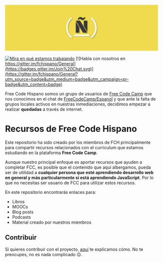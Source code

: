![Banner de Free Code Hispano](./images/freecodehispano_banner.png)

[![Mira en qué estamos trabajando](https://badge.waffle.io/fchispano/recursos.png?label=ready&title=Ready)](http://waffle.io/fchispano/recursos)
[![Habla con nosotros en 
https://gitter.im/fchispano/General](https://badges.gitter.im/Join%20Chat.svg)](https://gitter.im/fchispano/General?utm_source=badge&utm_medium=badge&utm_campaign=pr-badge&utm_content=badge)

Free Code Hispano somos un grupo de usuarios de [Free Code Camp](http://www.freecodecamp.com/)
que nos conocimos en el chat de [FreeCodeCamp/Espanol](https://gitter.im/FreeCodeCamp/Espanol) y que ante la falta
de grupos locales activos en nuestras inmediaciones, decidimos empezar a realizar
**quedadas** a través de internet.

# Recursos de Free Code Hispano

Este repositorio ha sido creado por los miembros de FCH principalmente para 
compartir recursos relacionados con el curriculum que estamos
estudiando en la plataforma **Free Code Camp**. 

Aunque nuestro principal enfoque es aportar recursos que ayuden a completar FCC, es posible que el contenido
que  aquí albergamos, pueda ser de utilidad a **cualquier persona que esté aprendiendo desarrollo web en general y más particularmente si está aprendiendo JavaScript**.
Por lo que no necesitas ser usuario de FCC para utilizar estos recursos.

En este repositorio encontrarás enlaces para:

* Libros
* MOOCs
* Blog posts
* Podcasts
* Material creado por nuestros miembros

## Contribuir

Si quieres contribuir con el proyecto, [aquí](./CONTRIBUTING.md) te explicamos cómo.
No te preocupes, no es nada complicado :wink:.
